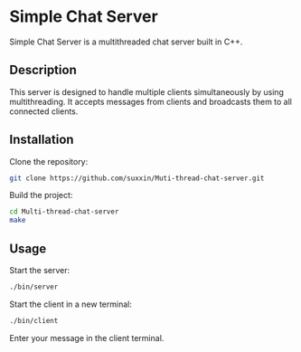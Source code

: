 # Simple Chat Server

Simple Chat Server is a multithreaded chat server built in C++.

## Description

This server is designed to handle multiple clients simultaneously by using multithreading. It accepts messages from clients and broadcasts them to all connected clients.

## Installation

Clone the repository:
```bash
git clone https://github.com/suxxin/Muti-thread-chat-server.git
```

Build the project:
``` bash
cd Multi-thread-chat-server
make
```

## Usage

Start the server:
``` bash
./bin/server
```

Start the client in a new terminal:
``` bash
./bin/client
```

Enter your message in the client terminal.
